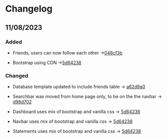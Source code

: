 # Changelog

## 11/08/2023

### Added
- Friends, users can now follow each other ->[048cf3b](https://github.com/Laptop-Salad/SpectrumDebate/commit/048cf3b033c6dedff52ad61954ebfb0f51b5c7c8)

- Bootstrap using CDN ->[5d64238](https://github.com/Laptop-Salad/SpectrumDebate/commit/5d64238fe5e267a2d958301dd27442e7501b809f)

### Changed
- Database template updated to include friends table -> [a62d9a0](https://github.com/Laptop-Salad/SpectrumDebate/commit/a62d9a028c7a6c0ab904555bfa37288b344be368)

- Searchbar was moved from home page only, to be on the the navbar -> [d98d702](https://github.com/Laptop-Salad/SpectrumDebate/commit/d98d7021d29550b750ab17c6903c636f76dfabd7)

- Dashboard uses mix of bootstrap and vanilla css -> [5d64238](https://github.com/Laptop-Salad/SpectrumDebate/commit/5d64238fe5e267a2d958301dd27442e7501b809f)

- Navbar uses mix of bootstrap and vanilla css -> [5d64238](https://github.com/Laptop-Salad/SpectrumDebate/commit/5d64238fe5e267a2d958301dd27442e7501b809f)

- Statements uses mix of bootstrap and vanilla css -> [5d64238](https://github.com/Laptop-Salad/SpectrumDebate/commit/5d64238fe5e267a2d958301dd27442e7501b809f)




